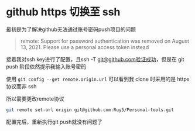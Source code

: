 # github https 切换至 ssh

最初是为了解决github无法通过账号密码push项目的问题

> remote: Support for password authentication was removed on August 13, 2021. Please use a personal access token instead

接着我对ssh key进行了配置，且ssh -T git@github.com验证成功，但是在 git push 阶段依然提示我输入账号密码

使用 `git config --get remote.origin.url` 可以看到我 clone 时采用的是 https 协议而非 ssh

所以需要更改remote协议

```bash
git remote set-url origin git@github.com:Ruy5/Personal-tools.git
```

配置完后，重新执行git push就没有问题了
